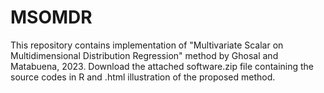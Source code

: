 # MSOMDR
This repository contains implementation of "Multivariate Scalar on Multidimensional Distribution Regression" method by Ghosal and Matabuena, 2023. Download the attached software.zip file containing the source codes in R and .html illustration of the proposed method.


